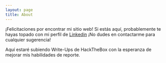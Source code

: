 ```yaml
---
layout: page
title: About
---
```


¡Felicitaciones por encontrar mi sitio web! Si estás aquí, probablemente te hayas topado con mi perfil de [Linkedin](https://www.linkedin.com/in/ignacio-carrillo-molero-a1916a262/) ¡No dudes en contactarme para cualquier sugerencia!

Aquí estaré subiendo Write-Ups de HackTheBox con la esperanza de mejorar mis habilidades de reporte.